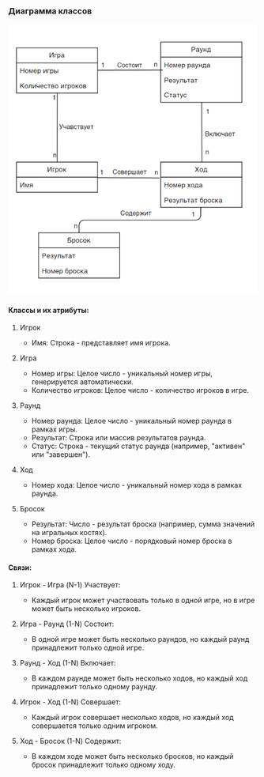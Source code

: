 ### Диаграмма классов

![Диаграмма классов](class.png)


#### Классы и их атрибуты:

1.  Игрок

    -   Имя: Строка - представляет имя игрока.
2.  Игра

    -   Номер игры: Целое число - уникальный номер игры, генерируется автоматически.
    -   Количество игроков: Целое число - количество игроков в игре.
3.  Раунд

    -   Номер раунда: Целое число - уникальный номер раунда в рамках игры.
    -   Результат: Строка или массив результатов раунда.
    -   Статус: Строка - текущий статус раунда (например, "активен" или "завершен").
4.  Ход

    -   Номер хода: Целое число - уникальный номер хода в рамках раунда.
5.  Бросок

    -   Результат: Число - результат броска (например, сумма значений на игральных костях).
    -   Номер броска: Целое число - порядковый номер броска в рамках хода.

#### Связи:

1.  Игрок - Игра (N-1) Участвует:

    -   Каждый игрок может участвовать только в одной игре, но в игре может быть несколько игроков.
2.  Игра - Раунд (1-N) Состоит:

    -   В одной игре может быть несколько раундов, но каждый раунд принадлежит только одной игре.
3.  Раунд - Ход (1-N) Включает:

    -   В каждом раунде может быть несколько ходов, но каждый ход принадлежит только одному раунду.
4.  Игрок - Ход (1-N) Совершает:

    -   Каждый игрок совершает несколько ходов, но каждый ход совершается только одним игроком.
5.  Ход - Бросок (1-N) Содержит:

    -   В каждом ходе может быть несколько бросков, но каждый бросок принадлежит только одному ходу.
